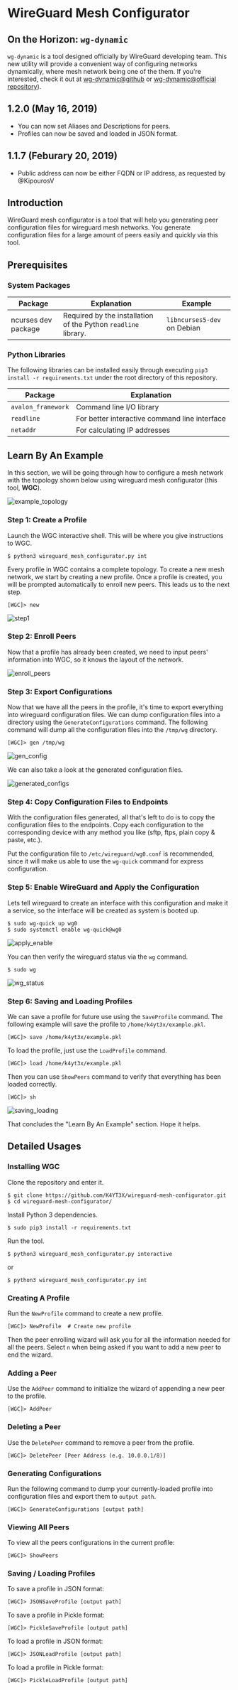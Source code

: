 # WireGuard Mesh Configurator

## On the Horizon: `wg-dynamic`

`wg-dynamic` is a tool designed officially by WireGuard developing team. This new utility will provide a convenient way of configuring networks dynamically, where mesh network being one of the them. If you're interested, check it out at [wg-dynamic@github](https://github.com/WireGuard/wg-dynamic) or [wg-dynamic@official repository](https://git.zx2c4.com/wg-dynamic)).

## 1.2.0 (May 16, 2019)

- You can now set Aliases and Descriptions for peers.
- Profiles can now be saved and loaded in JSON format.

## 1.1.7 (Feburary 20, 2019)

- Public address can now be either FQDN or IP address, as requested by @KipourosV

## Introduction

WireGuard mesh configurator is a tool that will help you generating peer configuration files for wireguard mesh networks. You generate configuration files for a large amount of peers easily and quickly via this tool.

## Prerequisites

### System Packages

|Package|Explanation|Example|
|-|-|-|
|ncurses dev package|Required by the installation of the Python `readline` library.|`libncurses5-dev` on Debian|

### Python Libraries

The following libraries can be installed easily through executing `pip3 install -r requirements.txt` under the root directory of this repository.

|Package|Explanation|
|-|-|
|`avalon_framework`|Command line I/O library|
|`readline`|For better interactive command line interface|
|`netaddr`|For calculating IP addresses|

## Learn By An Example

In this section, we will be going through how to configure a mesh network with the topology shown below using wireguard mesh configurator (this tool, **WGC**).

![example_topology](https://user-images.githubusercontent.com/21986859/47622988-edfbd080-dae1-11e8-97f6-ff8ef56ffecc.png)

### Step 1: Create a Profile

Launch the WGC interactive shell. This will be where you give instructions to WGC.

```
$ python3 wireguard_mesh_configurator.py int
```

Every profile in WGC contains a complete topology. To create a new mesh network, we start by creating a new profile. Once a profile is created, you will be prompted automatically to enroll new peers. This leads us to the next step.

```
[WGC]> new
```

![step1](https://user-images.githubusercontent.com/21986859/47623179-5d72bf80-dae4-11e8-9705-9158ea8f75c2.png)

### Step 2: Enroll Peers

Now that a profile has already been created, we need to input peers' information into WGC, so it knows the layout of the network.

![enroll_peers](https://user-images.githubusercontent.com/21986859/47623237-526c5f00-dae5-11e8-823a-863e5372faa9.png)

### Step 3: Export Configurations

Now that we have all the peers in the profile, it's time to export everything into wireguard configuration files. We can dump configuration files into a directory using the `GenerateConfigurations` command. The following command will dump all the configuration files into the `/tmp/wg` directory.

```
[WGC]> gen /tmp/wg
```

![gen_config](https://user-images.githubusercontent.com/21986859/47623276-f8b86480-dae5-11e8-9c41-54bab4523031.png)

We can also take a look at the generated configuration files.

![generated_configs](https://user-images.githubusercontent.com/21986859/47623330-a3c91e00-dae6-11e8-84bd-85971b3092b3.png)

### Step 4: Copy Configuration Files to Endpoints

With the configuration files generated, all that's left to do is to copy the configuration files to the endpoints. Copy each configuration to the corresponding device with any method you like (sftp, ftps, plain copy & paste, etc.).

Put the configuration file to `/etc/wireguard/wg0.conf` is recommended, since it will make us able to use the `wg-quick` command for express configuration.

### Step 5: Enable WireGuard and Apply the Configuration

Lets tell wireguard to create an interface with this configuration and make it a service, so the interface will be created as system is booted up.

```
$ sudo wg-quick up wg0
$ sudo systemctl enable wg-quick@wg0
```

![apply_enable](https://user-images.githubusercontent.com/21986859/47623379-3f5a8e80-dae7-11e8-9350-555e61884691.png)

You can then verify the wireguard status via the `wg` command.

```
$ sudo wg
```

![wg_status](https://user-images.githubusercontent.com/21986859/47623489-9ca30f80-dae8-11e8-9241-3c7421b982db.png)

### Step 6: Saving and Loading Profiles

We can save a profile for future use using the `SaveProfile` command. The following example will save the profile to `/home/k4yt3x/example.pkl`.

```
[WGC]> save /home/k4yt3x/example.pkl
```

To load the profile, just use the `LoadProfile` command.

```
[WGC]> load /home/k4yt3x/example.pkl
```

Then you can use `ShowPeers` command to verify that everything has been loaded correctly.

```
[WGC]> sh
```

![saving_loading](https://user-images.githubusercontent.com/21986859/47623453-2d2d2000-dae8-11e8-9c21-528a7d9acde0.png)

That concludes the "Learn By An Example" section. Hope it helps.

## Detailed Usages

### Installing WGC

Clone the repository and enter it.

```
$ git clone https://github.com/K4YT3X/wireguard-mesh-configurator.git
$ cd wireguard-mesh-configurator/
```

Install Python 3 dependencies.

```
$ sudo pip3 install -r requirements.txt
```

Run the tool.

```
$ python3 wireguard_mesh_configurator.py interactive
```

or

```
$ python3 wireguard_mesh_configurator.py int
```

### Creating A Profile

Run the `NewProfile` command to create a new profile.

```
[WGC]> NewProfile  # Create new profile
```

Then the peer enrolling wizard will ask you for all the information needed for all the peers. Select `n` when being asked if you want to add a new peer to end the wizard.

### Adding a Peer

Use the `AddPeer` command to initialize the wizard of appending a new peer to the profile.

```
[WGC]> AddPeer
```

### Deleting a Peer

Use the `DeletePeer` command to remove a peer from the profile.

```
[WGC]> DeletePeer [Peer Address (e.g. 10.0.0.1/8)]
```

### Generating Configurations

Run the following command to dump your currently-loaded profile into configuration files and export them to `output path`.

```
[WGC]> GenerateConfigurations [output path]
```

### Viewing All Peers

To view all the peers configurations in the current profile:

```
[WGC]> ShowPeers
```

### Saving / Loading Profiles

To save a profile in JSON format:

```
[WGC]> JSONSaveProfile [output path]
```

To save a profile in Pickle format:

```
[WGC]> PickleSaveProfile [output path]
```

To load a profile in JSON format:

```
[WGC]> JSONLoadProfile [output path]
```

To load a profile in Pickle format:

```
[WGC]> PickleLoadProfile [output path]
```
